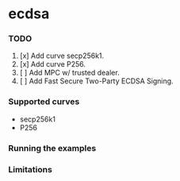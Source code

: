 # ecdsa

### TODO
1. [x] Add curve secp256k1.
2. [x] Add curve P256.
3. [ ] Add MPC w/ trusted dealer.
4. [ ] Add Fast Secure Two-Party ECDSA Signing.

### Supported curves
* secp256k1
* P256


### Running the examples

### Limitations
